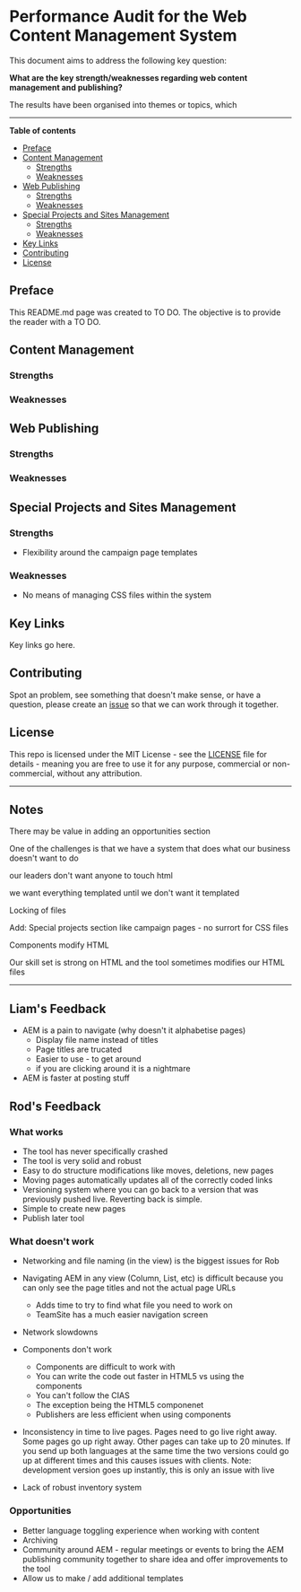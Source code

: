 # Performance Audit for the Web Content Management System

This document aims to address the following key question: 

**What are the key strength/weaknesses regarding web content management and publishing?**

The results have been organised into themes or topics, which 


***

**Table of contents** 

* [Preface](#preface)
* [Content Management](#content-management)
  * [Strengths](#strengths)
  * [Weaknesses](#weaknesses)
* [Web Publishing](#web-publishing)
  * [Strengths](#strengths)
  * [Weaknesses](#weaknesses)
* [Special Projects and Sites Management](#special-projects-and-sites-management)
  * [Strengths](#strengths)
  * [Weaknesses](#weaknesses)
* [Key Links](#key-links)
* [Contributing](#contributing) 
* [License](#license)

## Preface

This README.md page was created to TO DO. The objective is to provide the reader with a TO DO.


## Content Management 




### Strengths 


### Weaknesses 


## Web Publishing 



### Strengths 


### Weaknesses 


## Special Projects and Sites Management



### Strengths 

* Flexibility around the campaign page templates 

### Weaknesses 

* No means of managing CSS files within the system 


## Key Links

Key links go here.


## Contributing 

Spot an problem, see something that doesn't make sense, or have a question, please create an [issue](https://github.com/neilmispelaar/canada-campaign-page/issues) so that we can work through it together. 


## License

This repo is licensed under the MIT License - see the [LICENSE](LICENSE) file for details - meaning you are free to use it for any purpose, commercial or non-commercial, without any attribution. 



*** 

## Notes

There may be value in adding an opportunities section

One of the challenges is that we have a system that does what our business doesn't want to do

our leaders don't want anyone to touch html

we want everything templated until we don't want it templated 

Locking of files 

Add: Special projects section like campaign pages - no surrort for CSS files 

Components modify HTML 

Our skill set is strong on HTML and the tool sometimes modifies our HTML files 




***

## Liam's Feedback 

* AEM is a pain to navigate (why doesn't it alphabetise pages)
  * Display file name instead of titles
  * Page titles are trucated 
  * Easier to use - to get around 
  * if you are clicking around it is a nightmare 
* AEM is faster at posting stuff 


## Rod's Feedback 


### What works 

* The tool has never specifically crashed 
* The tool is very solid and robust 
* Easy to do structure modifications like moves, deletions, new pages
* Moving pages automatically updates all of the correctly coded links 
* Versioning system where you can go back to a version that was previously pushed live. Reverting back is simple. 
* Simple to create new pages 
* Publish later tool 


### What doesn't work 

* Networking and file naming (in the view) is the biggest issues for Rob
* Navigating AEM in any view (Column, List, etc) is difficult because you can only see the page titles and not the actual page URLs 
  * Adds time to try to find what file you need to work on  
  * TeamSite has a much easier navigation screen 
* Network slowdowns
* Components don't work 
  * Components are difficult to work with
  * You can write the code out faster in HTML5 vs using the components 
  * You can't follow the CIAS
  * The exception being the HTML5 componenet 
  * Publishers are less efficient when using components 
* Inconsistency in time to live pages. Pages need to go live right away. Some pages go up right away. Other pages can take up to 20 minutes. If you send up both languages at the same time the two versions could go up at different times and this causes issues with clients. Note: development version goes up instantly, this is only an issue with live 

* Lack of robust inventory system 


### Opportunities 

* Better language toggling experience when working with content
* Archiving 
* Community around AEM - regular meetings or events to bring the AEM publishing community together to share idea and offer improvements to the tool 
* Allow us to make / add additional templates 
